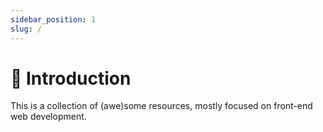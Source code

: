 ```yaml
---
sidebar_position: 1
slug: /
---
```


# 👋 Introduction

This is a collection of (awe)some resources, mostly focused on front-end web development.
